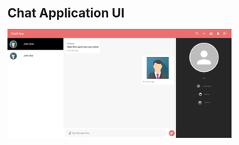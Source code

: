 # Chat Application UI
![Alt text](https://github.com/Hammadabbasoffc/chat-app-ui/blob/main/images/User%20interface.PNG)
